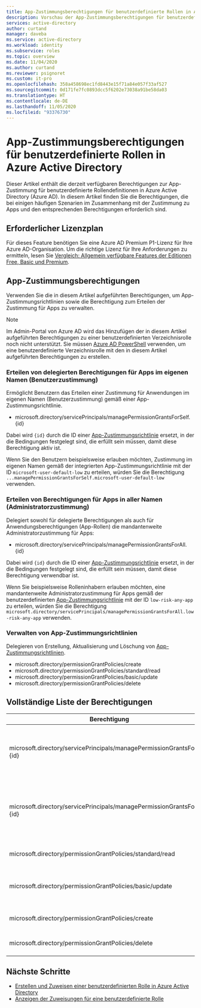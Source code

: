 ```yaml
---
title: App-Zustimmungsberechtigungen für benutzerdefinierte Rollen in Azure Active Directory | Microsoft-Dokumentation
description: Vorschau der App-Zustimmungsberechtigungen für benutzerdefinierte Azure AD-Rollen im Azure-Portal, in PowerShell oder in der Graph-API.
services: active-directory
author: curtand
manager: daveba
ms.service: active-directory
ms.workload: identity
ms.subservice: roles
ms.topic: overview
ms.date: 11/04/2020
ms.author: curtand
ms.reviewer: psignoret
ms.custom: it-pro
ms.openlocfilehash: 358a458698ec1fd8443e15f71a84e057f33af527
ms.sourcegitcommit: 0d171fe7fc0893dcc5f6202e73038a91be58da03
ms.translationtype: HT
ms.contentlocale: de-DE
ms.lasthandoff: 11/05/2020
ms.locfileid: "93376730"
---
```

# <a name="app-consent-permissions-for-custom-roles-in-azure-active-directory"></a>App-Zustimmungsberechtigungen für benutzerdefinierte Rollen in Azure Active Directory

Dieser Artikel enthält die derzeit verfügbaren Berechtigungen zur App-Zustimmung für benutzerdefinierte Rollendefinitionen in Azure Active Directory (Azure AD). In diesem Artikel finden Sie die Berechtigungen, die bei einigen häufigen Szenarien im Zusammenhang mit der Zustimmung zu Apps und den entsprechenden Berechtigungen erforderlich sind.

## <a name="required-license-plan"></a>Erforderlicher Lizenzplan

Für dieses Feature benötigen Sie eine Azure AD Premium P1-Lizenz für Ihre Azure AD-Organisation. Um die richtige Lizenz für Ihre Anforderungen zu ermitteln, lesen Sie [Vergleich: Allgemein verfügbare Features der Editionen Free, Basic und Premium](https://azure.microsoft.com/pricing/details/active-directory/).

## <a name="app-consent-permissions"></a>App-Zustimmungsberechtigungen

Verwenden Sie die in diesem Artikel aufgeführten Berechtigungen, um App-Zustimmungsrichtlinien sowie die Berechtigung zum Erteilen der Zustimmung für Apps zu verwalten.

> [!NOTE]
> Im Admin-Portal von Azure AD wird das Hinzufügen der in diesem Artikel aufgeführten Berechtigungen zu einer benutzerdefinierten Verzeichnisrolle noch nicht unterstützt. Sie müssen [Azure AD PowerShell](custom-create.md#create-a-role-using-powershell) verwenden, um eine benutzerdefinierte Verzeichnisrolle mit den in diesem Artikel aufgeführten Berechtigungen zu erstellen.

### <a name="granting-delegated-permissions-to-apps-on-behalf-of-self-user-consent"></a>Erteilen von delegierten Berechtigungen für Apps im eigenen Namen (Benutzerzustimmung)

Ermöglicht Benutzern das Erteilen einer Zustimmung für Anwendungen im eigenen Namen (Benutzerzustimmung) gemäß einer App-Zustimmungsrichtlinie.

- microsoft.directory/servicePrincipals/managePermissionGrantsForSelf.{id}

Dabei wird `{id}` durch die ID einer [App-Zustimmungsrichtlinie](../manage-apps/manage-app-consent-policies.md) ersetzt, in der die Bedingungen festgelegt sind, die erfüllt sein müssen, damit diese Berechtigung aktiv ist.

Wenn Sie den Benutzern beispielsweise erlauben möchten, Zustimmung im eigenen Namen gemäß der integrierten App-Zustimmungsrichtlinie mit der ID `microsoft-user-default-low` zu erteilen, würden Sie die Berechtigung `...managePermissionGrantsForSelf.microsoft-user-default-low` verwenden.

### <a name="granting-permissions-to-apps-on-behalf-of-all-admin-consent"></a>Erteilen von Berechtigungen für Apps in aller Namen (Administratorzustimmung)

Delegiert sowohl für delegierte Berechtigungen als auch für Anwendungsberechtigungen (App-Rollen) die mandantenweite Administratorzustimmung für Apps:

- microsoft.directory/servicePrincipals/managePermissionGrantsForAll.{id}

Dabei wird `{id}` durch die ID einer [App-Zustimmungsrichtlinie](../manage-apps/manage-app-consent-policies.md) ersetzt, in der die Bedingungen festgelegt sind, die erfüllt sein müssen, damit diese Berechtigung verwendbar ist.

Wenn Sie beispielsweise Rolleninhabern erlauben möchten, eine mandantenweite Administratorzustimmung für Apps gemäß der benutzerdefinierten [App-Zustimmungsrichtlinie](../manage-apps/manage-app-consent-policies.md) mit der ID `low-risk-any-app` zu erteilen, würden Sie die Berechtigung `microsoft.directory/servicePrincipals/managePermissionGrantsForAll.low-risk-any-app` verwenden.

### <a name="managing-app-consent-policies"></a>Verwalten von App-Zustimmungsrichtlinien

Delegieren von Erstellung, Aktualisierung und Löschung von [App-Zustimmungsrichtlinien](../manage-apps/manage-app-consent-policies.md).

- microsoft.directory/permissionGrantPolicies/create
- microsoft.directory/permissionGrantPolicies/standard/read
- microsoft.directory/permissionGrantPolicies/basic/update
- microsoft.directory/permissionGrantPolicies/delete

## <a name="full-list-of-permissions"></a>Vollständige Liste der Berechtigungen

Berechtigung | BESCHREIBUNG
---------- | -----------
microsoft.directory/servicePrincipals/managePermissionGrantsForSelf.{id} | Gewährt die Möglichkeit der Zustimmung zu Apps im eigenen Namen (Benutzerzustimmung) gemäß der App-Zustimmungsrichtlinie `{id}`.
microsoft.directory/servicePrincipals/managePermissionGrantsForAll.{id} | Gewährt die Möglichkeit der Zustimmung zu Apps in aller Namen (mandantenweite Administratorzustimmung) gemäß der App-Zustimmungsrichtlinie `{id}`.
microsoft.directory/permissionGrantPolicies/standard/read | Gewährt die Möglichkeit zum Lesen von App-Zustimmungsrichtlinien.
microsoft.directory/permissionGrantPolicies/basic/update | Gewährt die Möglichkeit zum Aktualisieren der Basiseigenschaften vorhandener App-Zustimmungsrichtlinien.
microsoft.directory/permissionGrantPolicies/create | Gewährt die Möglichkeit zum Erstellen von App-Zustimmungsrichtlinien.
microsoft.directory/permissionGrantPolicies/delete | Gewährt die Möglichkeit zum Löschen von App-Zustimmungsrichtlinien.

## <a name="next-steps"></a>Nächste Schritte

- [Erstellen und Zuweisen einer benutzerdefinierten Rolle in Azure Active Directory](custom-create.md)
- [Anzeigen der Zuweisungen für eine benutzerdefinierte Rolle](../roles/view-assignments.md)
